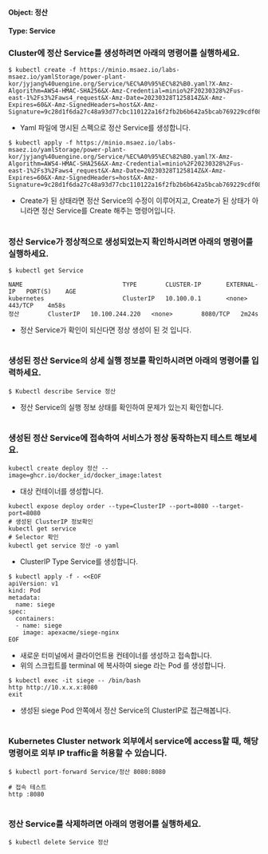 
#### Object: 정산
#### Type: Service

### Cluster에 정산 Service를 생성하려면 아래의 명령어를 실행하세요.

```
$ kubectl create -f https://minio.msaez.io/labs-msaez.io/yamlStorage/power-plant-kor/jyjang%40uengine.org/Service/%EC%A0%95%EC%82%B0.yaml?X-Amz-Algorithm=AWS4-HMAC-SHA256&X-Amz-Credential=minio%2F20230328%2Fus-east-1%2Fs3%2Faws4_request&X-Amz-Date=20230328T125814Z&X-Amz-Expires=60&X-Amz-SignedHeaders=host&X-Amz-Signature=9c28d1f6da27c48a93d77cbc110122a16f2fb2b6b642a5bcab769229cdf08a75
```
- Yaml 파일에 명시된 스펙으로 정산 Service를 생성합니다.  

```
$ kubectl apply -f https://minio.msaez.io/labs-msaez.io/yamlStorage/power-plant-kor/jyjang%40uengine.org/Service/%EC%A0%95%EC%82%B0.yaml?X-Amz-Algorithm=AWS4-HMAC-SHA256&X-Amz-Credential=minio%2F20230328%2Fus-east-1%2Fs3%2Faws4_request&X-Amz-Date=20230328T125814Z&X-Amz-Expires=60&X-Amz-SignedHeaders=host&X-Amz-Signature=9c28d1f6da27c48a93d77cbc110122a16f2fb2b6b642a5bcab769229cdf08a75
```
- Create가 된 상태라면 정산 Service의 수정이 이루어지고, Create가 된 상태가 아니라면 정산 Service를 Create 해주는 명령어입니다.
#

### 정산 Service가 정상적으로 생성되었는지 확인하시려면 아래의 명령어를 실행하세요.

```
$ kubectl get Service

NAME                            TYPE        CLUSTER-IP       EXTERNAL-IP   PORT(S)    AGE
kubernetes                      ClusterIP   10.100.0.1       <none>        443/TCP    4m58s
정산        ClusterIP   10.100.244.220   <none>        8080/TCP   2m24s

```
- 정산 Service가 확인이 되신다면 정상 생성이 된 것 입니다.
#

### 생성된 정산 Service의 상세 실행 정보를 확인하시려면 아래의 명령어를 입력하세요.

```
$ Kubectl describe Service 정산
```
- 정산 Service의 실행 정보 상태를 확인하여 문제가 있는지 확인합니다.
#

### 생성된 정산 Service에 접속하여 서비스가 정상 동작하는지 테스트 해보세요.

```
kubectl create deploy 정산 --image=ghcr.io/docker_id/docker_image:latest
```
- 대상 컨테이너를 생성합니다.  

```
kubectl expose deploy order --type=ClusterIP --port=8080 --target-port=8080
# 생성된 ClusterIP 정보확인
kubectl get service 
# Selector 확인
kubectl get service 정산 -o yaml
```
- ClusterIP Type Service를 생성합니다.

```
$ kubectl apply -f - <<EOF
apiVersion: v1
kind: Pod
metadata:
  name: siege
spec:
  containers:
  - name: siege
    image: apexacme/siege-nginx
EOF
```
- 새로운 터미널에서 클라이언트용 컨테이너를 생성하고 접속합니다.
- 위의 스크립트를 terminal 에 복사하여 siege 라는 Pod 를 생성합니다.  

```
$ kubectl exec -it siege -- /bin/bash
http http://10.x.x.x:8080
exit
```
- 생성된 siege Pod 안쪽에서 정산 Service의 ClusterIP로 접근해봅니다.
#

### Kubernetes Cluster network 외부에서 service에 access할 때, 해당 명령어로 외부 IP traffic을 허용할 수 있습니다.

```
$ kubectl port-forward Service/정산 8080:8080

# 접속 테스트
http :8080
```
#

### 정산 Service를 삭제하려면 아래의 명령어를 실행하세요.

```
$ kubectl delete Service 정산
```
#

